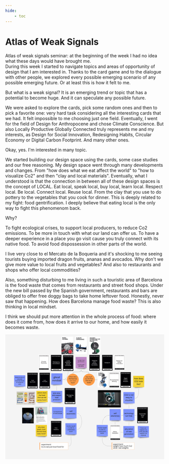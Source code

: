 ```yaml
---
hide:
    - toc
---
```


# Atlas of Weak Signals

Atlas of weak signals seminar: at the beginning of the week I had no idea what these days would have brought me.  
During this week I started to navigate topics and areas of opportunity of design that I am interested in. Thanks to the card game and to the dialogue with other people, we explored every possible emerging scenario of any possible emerging future. Or at least this is how it felt to me.

But what is a weak signal? It is an emerging trend or topic that has a potential to become huge. And it can speculate any possible future.

We were asked to explore the cards, pick some random ones and then to pick a favorite one: very hard task considering all the interesting cards that we had. It felt impossible to me choosing just one field. Eventually, I went for the field of Design for Anthropocene and chose Climate Conscience. But also Locally Productive Globally Connected truly represents me and my interests, as Design for Social Innovation, Redesigning Habits, Circular Economy or Digital Carbon Footprint. And many other ones.

Okay, yes. I'm interested in many topic.

We started building our design space using the cards, some case studies and our free reasoning. My design space went through many developments and changes. From "how does what we eat affect the world" to "how to visualize Co2" and then "clay and local materials".
Eventually, what I understood is that the connection in between all of these design spaces is the concept of LOCAL. Eat local, speak local, buy local, learn local. Respect local. Be local. Connect local. Reuse local.
From the clay that you use to do pottery to the vegetables that you cook for dinner. This is deeply related to my fight: food gentrification. I deeply believe that eating local is the only way to fight this phenomenom back.

Why?

To fight ecological crises, to support local producers, to reduce Co2 emissions. To be more in touch with what our land can offer us. To have a deeper experience in a place you go visit cause you truly connect with its native food. To avoid food dispossession in other parts of the world.

I live very close to el Mercato de la Boqueria and it's shocking to me seeing tourists buying imported dragon fruits, ananas and avocados. Why don't we give more value to local fruits and vegetables? And also to restaurants and shops who offer local commodities?

Also, something disturbing to me living in such a touristic area of Barcelona is the food waste that comes from restaurants and street food shops. Under the new bill passed by the Spanish government, restaurants and bars are obliged to offer free doggy bags to take home leftover food. Honestly, never saw that happening.
How does Barcelona manage food waste? This is also thinking in local mindset. 

I think we should put more attention in the whole process of food: where does it come from, how does it arrive to our home, and how easily it becomes waste.






![](../images/AoWS/designspace.jpg)
